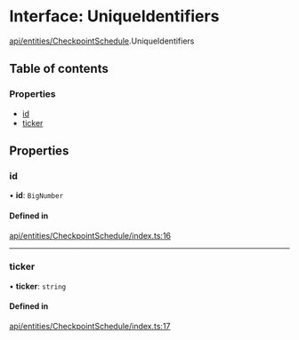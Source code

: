 # Interface: UniqueIdentifiers

[api/entities/CheckpointSchedule](../wiki/api.entities.CheckpointSchedule).UniqueIdentifiers

## Table of contents

### Properties

- [id](../wiki/api.entities.CheckpointSchedule.UniqueIdentifiers#id)
- [ticker](../wiki/api.entities.CheckpointSchedule.UniqueIdentifiers#ticker)

## Properties

### id

• **id**: `BigNumber`

#### Defined in

[api/entities/CheckpointSchedule/index.ts:16](https://github.com/PolymeshAssociation/polymesh-sdk/blob/3d14e829/src/api/entities/CheckpointSchedule/index.ts#L16)

___

### ticker

• **ticker**: `string`

#### Defined in

[api/entities/CheckpointSchedule/index.ts:17](https://github.com/PolymeshAssociation/polymesh-sdk/blob/3d14e829/src/api/entities/CheckpointSchedule/index.ts#L17)
